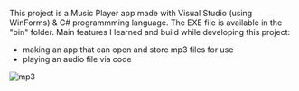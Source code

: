 This project is a Music Player app made with Visual Studio (using WinForms) & C# programmming language. The EXE file is available in the "bin" folder. Main features I learned and build while developing this project:

- making an app that can open and store mp3 files for use
- playing an audio file via code

![mp3](https://user-images.githubusercontent.com/115250887/206472132-7f1a4596-66fe-4757-b693-9c4c3942aeed.PNG)
